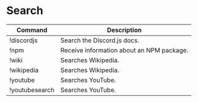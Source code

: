 # Search

| Command        | Description                               |
|----------------|-------------------------------------------|
| !discordjs     | Search the Discord.js docs.               |
| !npm           | Receive information about an NPM package. |
| !wiki          | Searches Wikipedia.                       |
| !wikipedia     | Searches Wikipedia.                       |
| !youtube       | Searches YouTube.                         |
| !youtubesearch | Searches YouTube.                         |
